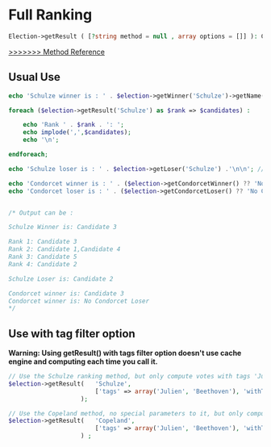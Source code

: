 # Full Ranking
```php
Election->getResult ( [?string method = null , array options = []] ): CondorcetPHP\Condorcet\Result
```
[>>>>>>> Method Reference](https://github.com/julien-boudry/Condorcet/blob/master/Documentation/Election%20Class/public%20Election--getResult.md)

## Usual Use

```php
echo 'Schulze winner is : ' . $election->getWinner('Schulze')->getName() . '\n';

foreach ($election->getResult('Schulze') as $rank => $candidates) :

    echo 'Rank ' . $rank . ': ';
    echo implode(',',$candidates);
    echo '\n';

endforeach;

echo 'Schulze loser is : ' . $election->getLoser('Schulze') .'\n\n'; // Optionally, use __toString magic method

echo 'Condorcet winner is : ' . ($election->getCondorcetWinner() ?? 'No Condorcet winner') .'\n';
echo 'Condorcet loser is : ' . ($election->getCondorcetLoser() ?? 'No Condorcet Loser') .'\n';


/* Output can be :

Schulze Winner is: Candidate 3

Rank 1: Candidate 3
Rank 2: Candidate 1,Candidate 4
Rank 3: Candidate 5
Rank 4: Candidate 2

Schulze Loser is: Candidate 2

Condorcet winner is: Candidate 3
Condorcet winner is: No Condorcet Loser
*/

```


## Use with tag filter option

__Warning: Using getResult() with tags filter option doesn't use cache engine and computing each time you call it.__


```php
// Use the Schulze ranking method, but only compute votes with tags 'Julien' or tag 'Beethoven'.
$election->getResult(   'Schulze',
                        ['tags' => array('Julien', 'Beethoven'), 'withTag' => true]
                    );

// Use the Copeland method, no special parameters to it, but only compute with a vote without tag 'Julien' and without tag 'Beethoven'.
$election->getResult(   'Copeland',
                        ['tags' => array('Julien', 'Beethoven'), 'withTag' => false]
                    ) ;
```